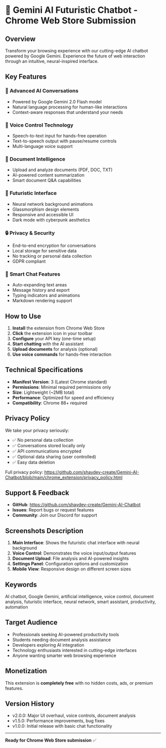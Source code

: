 # 🚀 Gemini AI Futuristic Chatbot - Chrome Web Store Submission

## Overview
Transform your browsing experience with our cutting-edge AI chatbot powered by Google Gemini. Experience the future of web interaction through an intuitive, neural-inspired interface.

## Key Features

### 🤖 **Advanced AI Conversations**
- Powered by Google Gemini 2.0 Flash model
- Natural language processing for human-like interactions
- Context-aware responses that understand your needs

### 🎤 **Voice Control Technology**
- Speech-to-text input for hands-free operation
- Text-to-speech output with pause/resume controls
- Multi-language voice support

### 📄 **Document Intelligence**
- Upload and analyze documents (PDF, DOC, TXT)
- AI-powered content summarization
- Smart document Q&A capabilities

### 🎨 **Futuristic Interface**
- Neural network background animations
- Glassmorphism design elements
- Responsive and accessible UI
- Dark mode with cyberpunk aesthetics

### 🔒 **Privacy & Security**
- End-to-end encryption for conversations
- Local storage for sensitive data
- No tracking or personal data collection
- GDPR compliant

### 💬 **Smart Chat Features**
- Auto-expanding text areas
- Message history and export
- Typing indicators and animations
- Markdown rendering support

## How to Use

1. **Install** the extension from Chrome Web Store
2. **Click** the extension icon in your toolbar
3. **Configure** your API key (one-time setup)
4. **Start chatting** with the AI assistant
5. **Upload documents** for analysis (optional)
6. **Use voice commands** for hands-free interaction

## Technical Specifications

- **Manifest Version**: 3 (Latest Chrome standard)
- **Permissions**: Minimal required permissions only
- **Size**: Lightweight (~2MB total)
- **Performance**: Optimized for speed and efficiency
- **Compatibility**: Chrome 88+ required

## Privacy Policy

We take your privacy seriously:

- ✅ No personal data collection
- ✅ Conversations stored locally only
- ✅ API communications encrypted
- ✅ Optional data sharing (user controlled)
- ✅ Easy data deletion

Full privacy policy: https://github.com/shaydev-create/Gemini-AI-Chatbot/blob/main/chrome_extension/privacy_policy.html

## Support & Feedback

- **GitHub**: https://github.com/shaydev-create/Gemini-AI-Chatbot
- **Issues**: Report bugs or request features
- **Community**: Join our Discord for support

## Screenshots Description

1. **Main Interface**: Shows the futuristic chat interface with neural background
2. **Voice Control**: Demonstrates the voice input/output features
3. **Document Upload**: File analysis and AI-powered insights
4. **Settings Panel**: Configuration options and customization
5. **Mobile View**: Responsive design on different screen sizes

## Keywords
AI chatbot, Google Gemini, artificial intelligence, voice control, document analysis, futuristic interface, neural network, smart assistant, productivity, automation

## Target Audience
- Professionals seeking AI-powered productivity tools
- Students needing document analysis assistance
- Developers exploring AI integration
- Technology enthusiasts interested in cutting-edge interfaces
- Anyone wanting smarter web browsing experience

## Monetization
This extension is **completely free** with no hidden costs, ads, or premium features.

## Version History
- v2.0.0: Major UI overhaul, voice controls, document analysis
- v1.5.0: Performance improvements, bug fixes
- v1.0.0: Initial release with basic chat functionality

---

**Ready for Chrome Web Store submission** ✅